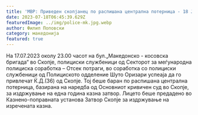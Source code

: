 ```yaml
---
title: 'МВР: Приведен скопјанец по распишана централна потерница - 18 ЈУЛИ 2023'
date: 2023-07-18T06:45:39.629Z
featuredImage: ../img/police-mk.jpg.webp
author: Филип Поповски
category: македонија
featured: true
---
```

На 17.07.2023 околу 23.00 часот на бул.„Македонско - косовска бригада“ во Скопје, полициски службеници од Секторот за меѓународна полициска соработка – Отсек потраги, во соработка со полициски службеници од Полициското одделение Шуто Оризари успеаја да го привлечат Ќ.Д.(36) од Скопје.
Тој беше баран по распишана централна потерница, базирана на наредба од Основниот кривичен суд во Скопје, за издржување на една година казна затвор. Лицето беше предадено во Казнено-поправната установа Затвор Скопје за издржување на изречената казна.

